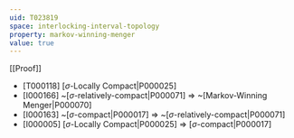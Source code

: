 ```yaml
---
uid: T023819
space: interlocking-interval-topology
property: markov-winning-menger
value: true
---
```

[[Proof]]

* [T000118] [$\sigma$-Locally Compact|P000025]
* [I000166] ~[$\sigma$-relatively-compact|P000071] => ~[Markov-Winning Menger|P000070]
* [I000163] ~[$\sigma$-compact|P000017] => ~[$\sigma$-relatively-compact|P000071]
* [I000005] [$\sigma$-Locally Compact|P000025] => [$\sigma$-compact|P000017]

